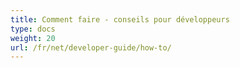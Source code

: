 ```yaml
---
title: Comment faire - conseils pour développeurs
type: docs
weight: 20
url: /fr/net/developer-guide/how-to/
---
```

